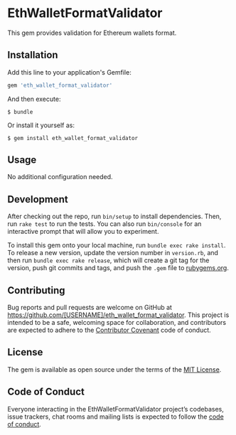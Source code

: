 # EthWalletFormatValidator

This gem provides validation for Ethereum wallets format.

## Installation

Add this line to your application's Gemfile:

```ruby
gem 'eth_wallet_format_validator'
```

And then execute:

    $ bundle

Or install it yourself as:

    $ gem install eth_wallet_format_validator

## Usage

No additional configuration needed.

## Development

After checking out the repo, run `bin/setup` to install dependencies. Then, run `rake test` to run the tests. You can also run `bin/console` for an interactive prompt that will allow you to experiment.

To install this gem onto your local machine, run `bundle exec rake install`. To release a new version, update the version number in `version.rb`, and then run `bundle exec rake release`, which will create a git tag for the version, push git commits and tags, and push the `.gem` file to [rubygems.org](https://rubygems.org).

## Contributing

Bug reports and pull requests are welcome on GitHub at https://github.com/[USERNAME]/eth_wallet_format_validator. This project is intended to be a safe, welcoming space for collaboration, and contributors are expected to adhere to the [Contributor Covenant](http://contributor-covenant.org) code of conduct.

## License

The gem is available as open source under the terms of the [MIT License](https://opensource.org/licenses/MIT).

## Code of Conduct

Everyone interacting in the EthWalletFormatValidator project’s codebases, issue trackers, chat rooms and mailing lists is expected to follow the [code of conduct](https://github.com/[USERNAME]/eth_wallet_format_validator/blob/master/CODE_OF_CONDUCT.md).
